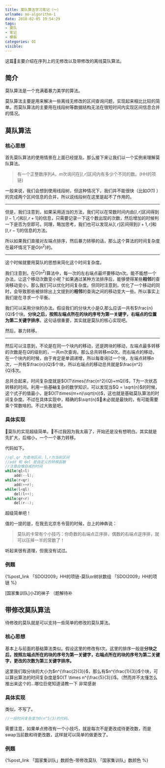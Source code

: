 ```yaml
---
title: 莫队算法学习笔记（一）
urlname: mo-algorithm-1
date: 2018-02-05 19:54:29
tags:
- 莫队
- 笔记
- 模板
categories: OI
visible:
---
```


这篇主要介绍在序列上的无修改以及带修改的离线莫队算法。

<!-- more -->
## 简介

莫队算法是一个充满着暴力美学的算法。

莫队算法主要是用来解决一些离线无修改的区间查询问题，实现起来相比比较的简单。而莫队算法的主要用在线段树等数据结构无法在很短时间内实现区间信息合并的情况。

## 莫队算法

### 核心思想

首先莫队算法的使用情景在上面已经提及。那么接下来让我们以一个实例来理解莫队算法。

> 有一个正整数序列$A$，$m$次询问在$[l,r]$区间内有多少个不同的数。(HH的项链)

一般来说，我们会想到使用线段树，但这种情况下，我们并不能很快（比如$O(1)$ ）的完成两个区间信息的合并，所以说线段树在这里是起不了作用的。

- - -

但是，我们注意到，如果采用适当的方法，我们可以在常数时间内由$[l,r]$区间得到$[l-1,r]$和$[l,r+1]$的信息，只需要记录一下这个数出现的次数，然后增加的时候判一下是否为空即可。同理，略加思考，我们也可以发现从$[l,r]$区间得到$[l+1,r]$和$[l,r-1]$的信息的方法。

所以如果我们直接对左端点排序，然后暴力转移的话，那么这个算法的时间复杂度在最坏情况下是$O(n^2)$的。

- - -

这个时候就要用莫队的思想来简化这个时间复杂度。

我们注意到，在$O(n^2)$算法中，每一次的左右端点最坏要移动$n$次。能不能想一个办法，让这个移动次数变小呢？如果通过某种方法排序后，能够使得某些**相邻**的查询移动变小，那么我们可以优化时间复杂度。但同时注意到，优化了一个移动的同时，会导致那些被排除出上文提到的**相邻**的查询之间的移动变大一些。所以事实上我们是在寻求一个平衡。

我们可以采用分块的办法。假设我们的分块大小是$Q$,那么应该一共有$\frac{n}{Q}$个块。**分块之后，按照左端点所在的块的序号为第一关键字，右端点的位置为第二关键字排序**。这句话很重要，其实就是莫队的核心实现吧。

然后，暴力转移。

- - - 

然后可以注意到，不论是在同一个块内的移动，还是跨块的移动，左端点最多转移的次数是在$Q$的级别的，一共$m$次查询，那么总共转移$mQ$次。而右端点的移动，在一个块内的时候，由于肯定是单调递增，所以每查询过一个块，左端点转移$n$次，一共有$\frac{n}{Q}$个块，所以右端点的移动总共就是$\frac{n^2}{Q}$次。

总共合起来，时间复杂度就是$O(T\times(\frac{n^2}{Q}+mQ))$，T为一次状态转移的时间。利用一些~~基础~~复杂的数学知识，可以发现当$Q = \sqrt{n}$的时候，这个式子的值最小，是$O(T\times(m+n)\sqrt{n})$，这也就是基础莫队算法的时间复杂度。不过在具体实现中，精确的$\sqrt{n}$未必就是最快的，有可能需要乘个常数啥的。不过大致是吧。

### 具体实现

莫队的实现超级简单。不过我因为我太蒻了，开始还是没有想明白。其实就是先扩大，后缩小，一个一个暴力转移。

代码如下。

```cpp
//ql,qr 为查询区间，l,r为当前区间
//add 和 del 是自定义的转移函数
//注意自增自减的时间
while(ql<l)
    add(--l);
while(r<qr)
    add(++r);
while(l<ql)
    del(l++);
while(qr<r)
    del(r--);
```

超级简单吧！

值的一提的是，在我去北京冬令营的时候，台上的神犇说：

> 莫队的卡常有个小技巧：你奇数的右端点正序排，偶数的右端点逆序排，就可以压掉一半的常数了！

听起来很有道理，但我没有试过。

### 例题

{%post_link 「SDOI2009」HH的项链-莫队or树状数组 「SDOI2009」HH的项链  %}

[国家集训队]小Z的袜子 （题解待补

## 带修改莫队算法

待修改的莫队就是可以支持一些简单的修改的莫队算法。

### 核心思想

基本上与前面的基础算法类似。假设这里的修改有$t$次。这里的排序一般是**分块之后，按照左端点所在的块的序号为第一关键字，右端点所在的块的序号为第二关键字，更改的次数为第三关键字排序。**

这里我们取分块的大小为$n^{\frac{2}{3}}$，那么有$n^{\frac{1}{3}}$个块，可以算出算法的时间复杂度是$O(T \times n^{\frac{5}{3}})$。（然而并不太懂怎么推出来这个的...哪位巨佬知道请教一下 非常感谢

### 具体实现

类似，不写了。

```cpp
//一段时间复杂度为O(n^5/3)的代码。
```

需要注意，如果单点修改有一个小技巧，就是每次不是更改成待更改数，而是swap当前数和待更改数，这样就可以简单的做更改了。

### 例题

{%post_link 「国家集训队」数颜色-带修改莫队 「国家集训队」数颜色  %}
